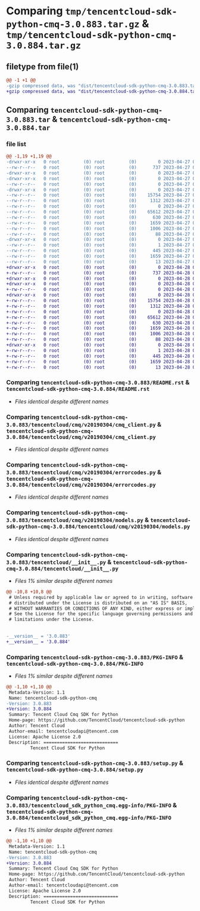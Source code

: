 # Comparing `tmp/tencentcloud-sdk-python-cmq-3.0.883.tar.gz` & `tmp/tencentcloud-sdk-python-cmq-3.0.884.tar.gz`

## filetype from file(1)

```diff
@@ -1 +1 @@
-gzip compressed data, was "dist/tencentcloud-sdk-python-cmq-3.0.883.tar", last modified: Thu Apr 27 00:25:53 2023, max compression
+gzip compressed data, was "dist/tencentcloud-sdk-python-cmq-3.0.884.tar", last modified: Fri Apr 28 02:09:46 2023, max compression
```

## Comparing `tencentcloud-sdk-python-cmq-3.0.883.tar` & `tencentcloud-sdk-python-cmq-3.0.884.tar`

### file list

```diff
@@ -1,19 +1,19 @@
-drwxr-xr-x   0 root         (0) root         (0)        0 2023-04-27 00:25:53.000000 tencentcloud-sdk-python-cmq-3.0.883/
--rw-r--r--   0 root         (0) root         (0)      737 2023-04-27 00:25:53.000000 tencentcloud-sdk-python-cmq-3.0.883/README.rst
-drwxr-xr-x   0 root         (0) root         (0)        0 2023-04-27 00:25:53.000000 tencentcloud-sdk-python-cmq-3.0.883/tencentcloud/
-drwxr-xr-x   0 root         (0) root         (0)        0 2023-04-27 00:25:53.000000 tencentcloud-sdk-python-cmq-3.0.883/tencentcloud/cmq/
--rw-r--r--   0 root         (0) root         (0)        0 2023-04-27 00:25:53.000000 tencentcloud-sdk-python-cmq-3.0.883/tencentcloud/cmq/__init__.py
-drwxr-xr-x   0 root         (0) root         (0)        0 2023-04-27 00:25:53.000000 tencentcloud-sdk-python-cmq-3.0.883/tencentcloud/cmq/v20190304/
--rw-r--r--   0 root         (0) root         (0)    15754 2023-04-27 00:25:53.000000 tencentcloud-sdk-python-cmq-3.0.883/tencentcloud/cmq/v20190304/cmq_client.py
--rw-r--r--   0 root         (0) root         (0)     1312 2023-04-27 00:25:53.000000 tencentcloud-sdk-python-cmq-3.0.883/tencentcloud/cmq/v20190304/errorcodes.py
--rw-r--r--   0 root         (0) root         (0)        0 2023-04-27 00:25:53.000000 tencentcloud-sdk-python-cmq-3.0.883/tencentcloud/cmq/v20190304/__init__.py
--rw-r--r--   0 root         (0) root         (0)    65612 2023-04-27 00:25:53.000000 tencentcloud-sdk-python-cmq-3.0.883/tencentcloud/cmq/v20190304/models.py
--rw-r--r--   0 root         (0) root         (0)      630 2023-04-27 00:25:53.000000 tencentcloud-sdk-python-cmq-3.0.883/tencentcloud/__init__.py
--rw-r--r--   0 root         (0) root         (0)     1659 2023-04-27 00:25:53.000000 tencentcloud-sdk-python-cmq-3.0.883/PKG-INFO
--rw-r--r--   0 root         (0) root         (0)     1006 2023-04-27 00:25:53.000000 tencentcloud-sdk-python-cmq-3.0.883/setup.py
--rw-r--r--   0 root         (0) root         (0)       88 2023-04-27 00:25:53.000000 tencentcloud-sdk-python-cmq-3.0.883/setup.cfg
-drwxr-xr-x   0 root         (0) root         (0)        0 2023-04-27 00:25:53.000000 tencentcloud-sdk-python-cmq-3.0.883/tencentcloud_sdk_python_cmq.egg-info/
--rw-r--r--   0 root         (0) root         (0)        1 2023-04-27 00:25:53.000000 tencentcloud-sdk-python-cmq-3.0.883/tencentcloud_sdk_python_cmq.egg-info/dependency_links.txt
--rw-r--r--   0 root         (0) root         (0)      445 2023-04-27 00:25:53.000000 tencentcloud-sdk-python-cmq-3.0.883/tencentcloud_sdk_python_cmq.egg-info/SOURCES.txt
--rw-r--r--   0 root         (0) root         (0)     1659 2023-04-27 00:25:53.000000 tencentcloud-sdk-python-cmq-3.0.883/tencentcloud_sdk_python_cmq.egg-info/PKG-INFO
--rw-r--r--   0 root         (0) root         (0)       13 2023-04-27 00:25:53.000000 tencentcloud-sdk-python-cmq-3.0.883/tencentcloud_sdk_python_cmq.egg-info/top_level.txt
+drwxr-xr-x   0 root         (0) root         (0)        0 2023-04-28 02:09:46.000000 tencentcloud-sdk-python-cmq-3.0.884/
+-rw-r--r--   0 root         (0) root         (0)      737 2023-04-28 02:09:46.000000 tencentcloud-sdk-python-cmq-3.0.884/README.rst
+drwxr-xr-x   0 root         (0) root         (0)        0 2023-04-28 02:09:46.000000 tencentcloud-sdk-python-cmq-3.0.884/tencentcloud/
+drwxr-xr-x   0 root         (0) root         (0)        0 2023-04-28 02:09:46.000000 tencentcloud-sdk-python-cmq-3.0.884/tencentcloud/cmq/
+-rw-r--r--   0 root         (0) root         (0)        0 2023-04-28 02:09:46.000000 tencentcloud-sdk-python-cmq-3.0.884/tencentcloud/cmq/__init__.py
+drwxr-xr-x   0 root         (0) root         (0)        0 2023-04-28 02:09:46.000000 tencentcloud-sdk-python-cmq-3.0.884/tencentcloud/cmq/v20190304/
+-rw-r--r--   0 root         (0) root         (0)    15754 2023-04-28 02:09:46.000000 tencentcloud-sdk-python-cmq-3.0.884/tencentcloud/cmq/v20190304/cmq_client.py
+-rw-r--r--   0 root         (0) root         (0)     1312 2023-04-28 02:09:46.000000 tencentcloud-sdk-python-cmq-3.0.884/tencentcloud/cmq/v20190304/errorcodes.py
+-rw-r--r--   0 root         (0) root         (0)        0 2023-04-28 02:09:46.000000 tencentcloud-sdk-python-cmq-3.0.884/tencentcloud/cmq/v20190304/__init__.py
+-rw-r--r--   0 root         (0) root         (0)    65612 2023-04-28 02:09:46.000000 tencentcloud-sdk-python-cmq-3.0.884/tencentcloud/cmq/v20190304/models.py
+-rw-r--r--   0 root         (0) root         (0)      630 2023-04-28 02:09:46.000000 tencentcloud-sdk-python-cmq-3.0.884/tencentcloud/__init__.py
+-rw-r--r--   0 root         (0) root         (0)     1659 2023-04-28 02:09:46.000000 tencentcloud-sdk-python-cmq-3.0.884/PKG-INFO
+-rw-r--r--   0 root         (0) root         (0)     1006 2023-04-28 02:09:46.000000 tencentcloud-sdk-python-cmq-3.0.884/setup.py
+-rw-r--r--   0 root         (0) root         (0)       88 2023-04-28 02:09:46.000000 tencentcloud-sdk-python-cmq-3.0.884/setup.cfg
+drwxr-xr-x   0 root         (0) root         (0)        0 2023-04-28 02:09:46.000000 tencentcloud-sdk-python-cmq-3.0.884/tencentcloud_sdk_python_cmq.egg-info/
+-rw-r--r--   0 root         (0) root         (0)        1 2023-04-28 02:09:46.000000 tencentcloud-sdk-python-cmq-3.0.884/tencentcloud_sdk_python_cmq.egg-info/dependency_links.txt
+-rw-r--r--   0 root         (0) root         (0)      445 2023-04-28 02:09:46.000000 tencentcloud-sdk-python-cmq-3.0.884/tencentcloud_sdk_python_cmq.egg-info/SOURCES.txt
+-rw-r--r--   0 root         (0) root         (0)     1659 2023-04-28 02:09:46.000000 tencentcloud-sdk-python-cmq-3.0.884/tencentcloud_sdk_python_cmq.egg-info/PKG-INFO
+-rw-r--r--   0 root         (0) root         (0)       13 2023-04-28 02:09:46.000000 tencentcloud-sdk-python-cmq-3.0.884/tencentcloud_sdk_python_cmq.egg-info/top_level.txt
```

### Comparing `tencentcloud-sdk-python-cmq-3.0.883/README.rst` & `tencentcloud-sdk-python-cmq-3.0.884/README.rst`

 * *Files identical despite different names*

### Comparing `tencentcloud-sdk-python-cmq-3.0.883/tencentcloud/cmq/v20190304/cmq_client.py` & `tencentcloud-sdk-python-cmq-3.0.884/tencentcloud/cmq/v20190304/cmq_client.py`

 * *Files identical despite different names*

### Comparing `tencentcloud-sdk-python-cmq-3.0.883/tencentcloud/cmq/v20190304/errorcodes.py` & `tencentcloud-sdk-python-cmq-3.0.884/tencentcloud/cmq/v20190304/errorcodes.py`

 * *Files identical despite different names*

### Comparing `tencentcloud-sdk-python-cmq-3.0.883/tencentcloud/cmq/v20190304/models.py` & `tencentcloud-sdk-python-cmq-3.0.884/tencentcloud/cmq/v20190304/models.py`

 * *Files identical despite different names*

### Comparing `tencentcloud-sdk-python-cmq-3.0.883/tencentcloud/__init__.py` & `tencentcloud-sdk-python-cmq-3.0.884/tencentcloud/__init__.py`

 * *Files 1% similar despite different names*

```diff
@@ -10,8 +10,8 @@
 # Unless required by applicable law or agreed to in writing, software
 # distributed under the License is distributed on an "AS IS" BASIS,
 # WITHOUT WARRANTIES OR CONDITIONS OF ANY KIND, either express or implied.
 # See the License for the specific language governing permissions and
 # limitations under the License.
 
 
-__version__ = '3.0.883'
+__version__ = '3.0.884'
```

### Comparing `tencentcloud-sdk-python-cmq-3.0.883/PKG-INFO` & `tencentcloud-sdk-python-cmq-3.0.884/PKG-INFO`

 * *Files 1% similar despite different names*

```diff
@@ -1,10 +1,10 @@
 Metadata-Version: 1.1
 Name: tencentcloud-sdk-python-cmq
-Version: 3.0.883
+Version: 3.0.884
 Summary: Tencent Cloud Cmq SDK for Python
 Home-page: https://github.com/TencentCloud/tencentcloud-sdk-python
 Author: Tencent Cloud
 Author-email: tencentcloudapi@tencent.com
 License: Apache License 2.0
 Description: ============================
         Tencent Cloud SDK for Python
```

### Comparing `tencentcloud-sdk-python-cmq-3.0.883/setup.py` & `tencentcloud-sdk-python-cmq-3.0.884/setup.py`

 * *Files identical despite different names*

### Comparing `tencentcloud-sdk-python-cmq-3.0.883/tencentcloud_sdk_python_cmq.egg-info/PKG-INFO` & `tencentcloud-sdk-python-cmq-3.0.884/tencentcloud_sdk_python_cmq.egg-info/PKG-INFO`

 * *Files 1% similar despite different names*

```diff
@@ -1,10 +1,10 @@
 Metadata-Version: 1.1
 Name: tencentcloud-sdk-python-cmq
-Version: 3.0.883
+Version: 3.0.884
 Summary: Tencent Cloud Cmq SDK for Python
 Home-page: https://github.com/TencentCloud/tencentcloud-sdk-python
 Author: Tencent Cloud
 Author-email: tencentcloudapi@tencent.com
 License: Apache License 2.0
 Description: ============================
         Tencent Cloud SDK for Python
```

